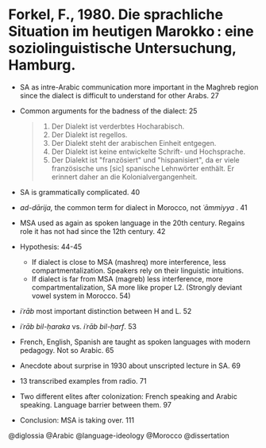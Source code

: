 # Forkel, F., 1980. Die sprachliche Situation im heutigen Marokko : eine soziolinguistische Untersuchung, Hamburg. 

- SA as intre-Arabic communication more important in the Maghreb region since the dialect is difficult to understand for other Arabs. 27

- Common arguments for the badness of the dialect: 25

  > 1. Der Dialekt ist verderbtes Hocharabisch.
  > 2. Der Dialekt ist regellos.
  > 3. Der Dialekt steht der arabischen Einheit entgegen.
  > 4. Der Dialekt ist keine entwickelte Schrift- und Hochsprache.
  > 5. Der Dialekt ist "französiert" und "hispanisiert", da er viele französische uns [sic] spanische Lehnwörter enthält. Er erinnert daher an die Kolonialvergangenheit.

- SA is grammatically complicated. 40 
 
- *ad-dārija,* the common term for dialect in Morocco, not *ʿāmmiyya* . 41

- MSA used as again as spoken language in the 20th century. Regains role it has not had since the 12th century. 42

- Hypothesis: 44-45
  - If dialect is close to MSA (mashreq) more interference, less compartmentalization. Speakers rely on their linguistic intuitions.  
  - If dialect is far from MSA (magreb) less interference, more compartmentalization, SA more like proper L2. (Strongly deviant vowel system in Morocco. 54)

- *iʿrāb* most important distinction between H and L. 52

- *iʿrāb bil-ḥaraka* vs. *iʿrāb bil-ḥarf*. 53

- French, English, Spanish are taught as spoken languages with modern pedagogy. Not so Arabic. 65

- Anecdote about surprise in 1930 about unscripted lecture in SA. 69

- 13 transcribed examples from radio. 71 

- Two different elites after colonization: French speaking and Arabic speaking. Language barrier between them. 97

- Conclusion: MSA is taking over. 111

@diglossia
@Arabic
@language-ideology
@Morocco
@dissertation
